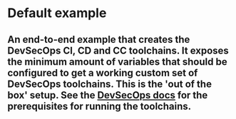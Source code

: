 # Default example

An end-to-end example that creates the DevSecOps CI, CD and CC toolchains. It exposes the minimum amount of variables that should be configured to get a working custom set of DevSecOps toolchains. This is the 'out of the box' setup. See the [DevSecOps docs](https://cloud.ibm.com/docs/devsecops?topic=devsecops-cd-devsecops-tekton-ci-compliance) for the prerequisites for running the toolchains.
-
